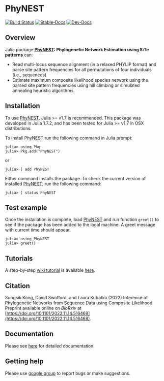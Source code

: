 # PhyNEST

[![Build Status](https://github.com/sungsik-kong/PhyNE.jl/actions/workflows/ci.yml/badge.svg)](https://github.com/sungsik-kong/PhyNEST.jl/actions/workflows/CI.yml?query=branch%3Amain)
[![Stable-Docs](https://img.shields.io/badge/docs-stable-blue.svg)](https://sungsik-kong.github.io/PhyNEST.jl/stable)
[![Dev-Docs](https://img.shields.io/badge/docs-dev-blue.svg)](https://sungsik-kong.github.io/PhyNEST.jl/dev)

## Overview

Julia package **[PhyNEST](https://github.com/sungsik-kong/PhyNEST.jl): Phylogenetic Network Estimation using SiTe patterns** can:

- Read multi-locus sequence alignment (in a relaxed PHYLIP format) and parse site pattern frequencies for all permutations of four individuals (i.e., sequences).
- Estimate maximum composite likelihood species network using the parsed site pattern frequencies using hill climbing or simulated annealing heuristic algorithms.

## Installation
To use [PhyNEST](https://github.com/sungsik-kong/PhyNEST.jl), Julia >= v1.7 is recommended. This package was developed in Julia 1.7.2, and has been tested for Julia >= v1.7 in OSX distributions.

To install [PhyNEST](https://github.com/sungsik-kong/PhyNEST.jl) run the following command in Julia prompt:
```@julia
julia> using Pkg
julia> Pkg.add("PhyNEST")
```
or
```@julia install
julia> ] add PhyNEST
```
Either command installs the package. To check the current version of installed [PhyNEST](https://github.com/sungsik-kong/PhyNEST.jl), run the following command:
```@julia
julia> ] status PhyNEST
```
## Test example
Once the installation is complete, load [PhyNEST](https://github.com/sungsik-kong/PhyNEST.jl) and run function `greet()` to see if the package has been added to the local machine. A greet message with current time should appear.
```@repl install
julia> using PhyNEST
julia> greet()
```

## Tutorials
A step-by-step [wiki tutorial](https://github.com/sungsik-kong/PhyNEST.jl/wiki) is available [here](https://github.com/sungsik-kong/PhyNEST.jl/wiki).

## Citation
Sungsik Kong, David Swofford, and Laura Kubatko (2022) Inference of Phylogenetic Networks from Sequence Data using Composite Likelihood. Preprint available online on *BioRxiv* at [https://doi.org/10.1101/2022.11.14.516468](https://doi.org/10.1101/2022.11.14.516468).

## Documentation
Please see [here](https://sungsik-kong.github.io/PhyNEST.jl/) for detailed documentation.

## Getting help
Please use [google group](https://groups.google.com/g/phynest-users) to report bugs or make suggestions.